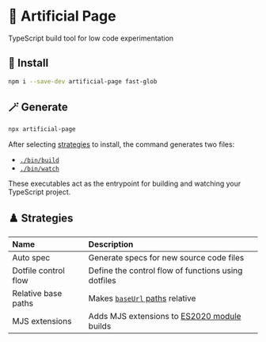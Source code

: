 # 🦾 Artificial Page

TypeScript build tool for low code experimentation

## 🏁 Install

```bash
npm i --save-dev artificial-page fast-glob
```

## 🪄 Generate

```bash
npx artificial-page
```

After selecting [strategies](#strategies) to install, the command generates two files:

  * [`./bin/build`](docs/build.md)
  * [`./bin/watch`](docs/watch.md)

These executables act as the entrypoint for building and watching your TypeScript project.

## ♟️ Strategies

| Name | Description |
| :--- | :--- |
| Auto spec | Generate specs for new source code files |
| Dotfile control flow | Define the control flow of functions using dotfiles |
| Relative base paths | Makes [`baseUrl` paths](https://www.typescriptlang.org/tsconfig#baseUrl) relative |
| MJS extensions | Adds MJS extensions to [ES2020 module](https://www.typescriptlang.org/tsconfig#module) builds |